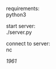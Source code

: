 requirements:  
python3  
  
start server:  
./server.py  
  
connect to server:  
nc <address> 1961

